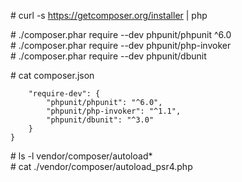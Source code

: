 \# curl -s https://getcomposer.org/installer | php

\# ./composer.phar require --dev phpunit/phpunit ^6.0  
\# ./composer.phar require --dev phpunit/php-invoker  
\# ./composer.phar require --dev phpunit/dbunit  

\# cat composer.json

```{
    "require-dev": {
        "phpunit/phpunit": "^6.0",
        "phpunit/php-invoker": "^1.1",
        "phpunit/dbunit": "^3.0"
    }
}
```

\# ls -l vendor/composer/autoload*  
\# cat ./vendor/composer/autoload_psr4.php  
